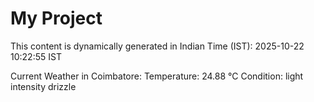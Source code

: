 # My Project

This content is dynamically generated in Indian Time (IST): 2025-10-22 10:22:55 IST


Current Weather in Coimbatore:
Temperature: 24.88 °C
Condition: light intensity drizzle
